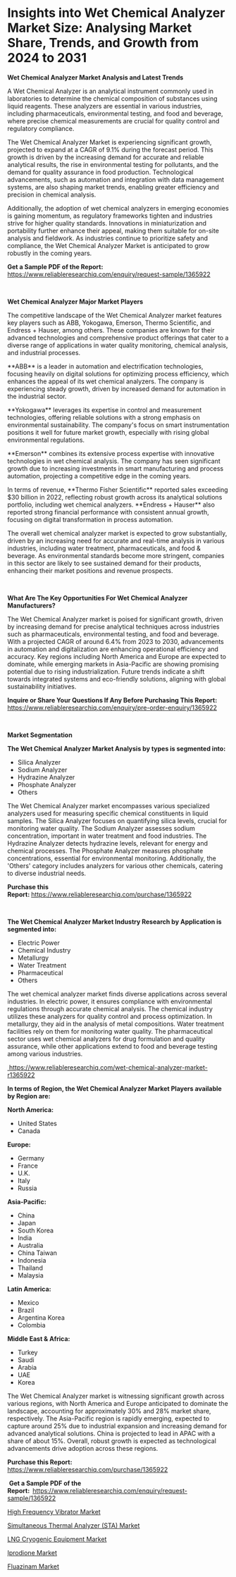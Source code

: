 <p><h1>Insights into Wet Chemical Analyzer Market Size: Analysing Market Share, Trends, and Growth from 2024 to 2031</h1></p><p><strong>Wet Chemical Analyzer Market Analysis and Latest Trends</strong></p>
<p><p>A Wet Chemical Analyzer is an analytical instrument commonly used in laboratories to determine the chemical composition of substances using liquid reagents. These analyzers are essential in various industries, including pharmaceuticals, environmental testing, and food and beverage, where precise chemical measurements are crucial for quality control and regulatory compliance.</p><p>The Wet Chemical Analyzer Market is experiencing significant growth, projected to expand at a CAGR of 9.1% during the forecast period. This growth is driven by the increasing demand for accurate and reliable analytical results, the rise in environmental testing for pollutants, and the demand for quality assurance in food production. Technological advancements, such as automation and integration with data management systems, are also shaping market trends, enabling greater efficiency and precision in chemical analysis.</p><p>Additionally, the adoption of wet chemical analyzers in emerging economies is gaining momentum, as regulatory frameworks tighten and industries strive for higher quality standards. Innovations in miniaturization and portability further enhance their appeal, making them suitable for on-site analysis and fieldwork. As industries continue to prioritize safety and compliance, the Wet Chemical Analyzer Market is anticipated to grow robustly in the coming years.</p></p>
<p><strong>Get a Sample PDF of the Report:&nbsp;</strong> <a href="https://www.reliableresearchiq.com/enquiry/request-sample/1365922?utm_campaign=1257&utm_medium=2&utm_source=Github&utm_content=ia&utm_term=18102024&utm_id=wet-chemical-analyzer">https://www.reliableresearchiq.com/enquiry/request-sample/1365922</a></p>
<p>&nbsp;</p>
<p><strong>Wet Chemical Analyzer Major Market Players</strong></p>
<p><p>The competitive landscape of the Wet Chemical Analyzer market features key players such as ABB, Yokogawa, Emerson, Thermo Scientific, and Endress + Hauser, among others. These companies are known for their advanced technologies and comprehensive product offerings that cater to a diverse range of applications in water quality monitoring, chemical analysis, and industrial processes.</p><p>**ABB** is a leader in automation and electrification technologies, focusing heavily on digital solutions for optimizing process efficiency, which enhances the appeal of its wet chemical analyzers. The company is experiencing steady growth, driven by increased demand for automation in the industrial sector.</p><p>**Yokogawa** leverages its expertise in control and measurement technologies, offering reliable solutions with a strong emphasis on environmental sustainability. The company's focus on smart instrumentation positions it well for future market growth, especially with rising global environmental regulations.</p><p>**Emerson** combines its extensive process expertise with innovative technologies in wet chemical analysis. The company has seen significant growth due to increasing investments in smart manufacturing and process automation, projecting a competitive edge in the coming years.</p><p>In terms of revenue, **Thermo Fisher Scientific** reported sales exceeding $30 billion in 2022, reflecting robust growth across its analytical solutions portfolio, including wet chemical analyzers. **Endress + Hauser** also reported strong financial performance with consistent annual growth, focusing on digital transformation in process automation.</p><p>The overall wet chemical analyzer market is expected to grow substantially, driven by an increasing need for accurate and real-time analysis in various industries, including water treatment, pharmaceuticals, and food & beverage. As environmental standards become more stringent, companies in this sector are likely to see sustained demand for their products, enhancing their market positions and revenue prospects.</p></p>
<p>&nbsp;</p>
<p><strong>What Are The Key Opportunities For Wet Chemical Analyzer Manufacturers?</strong></p>
<p><p>The Wet Chemical Analyzer market is poised for significant growth, driven by increasing demand for precise analytical techniques across industries such as pharmaceuticals, environmental testing, and food and beverage. With a projected CAGR of around 6.4% from 2023 to 2030, advancements in automation and digitalization are enhancing operational efficiency and accuracy. Key regions including North America and Europe are expected to dominate, while emerging markets in Asia-Pacific are showing promising potential due to rising industrialization. Future trends indicate a shift towards integrated systems and eco-friendly solutions, aligning with global sustainability initiatives.</p></p>
<p><strong>Inquire or Share Your Questions If Any Before Purchasing This Report:</strong> <a href="https://www.reliableresearchiq.com/enquiry/pre-order-enquiry/1365922?utm_campaign=1257&utm_medium=2&utm_source=Github&utm_content=ia&utm_term=18102024&utm_id=wet-chemical-analyzer">https://www.reliableresearchiq.com/enquiry/pre-order-enquiry/1365922</a></p>
<p>&nbsp;</p>
<p><strong>Market Segmentation</strong></p>
<p><strong>The Wet Chemical Analyzer Market Analysis by types is segmented into:</strong></p>
<p><ul><li>Silica Analyzer</li><li>Sodium Analyzer</li><li>Hydrazine Analyzer</li><li>Phosphate Analyzer</li><li>Others</li></ul></p>
<p><p>The Wet Chemical Analyzer market encompasses various specialized analyzers used for measuring specific chemical constituents in liquid samples. The Silica Analyzer focuses on quantifying silica levels, crucial for monitoring water quality. The Sodium Analyzer assesses sodium concentration, important in water treatment and food industries. The Hydrazine Analyzer detects hydrazine levels, relevant for energy and chemical processes. The Phosphate Analyzer measures phosphate concentrations, essential for environmental monitoring. Additionally, the 'Others' category includes analyzers for various other chemicals, catering to diverse industrial needs.</p></p>
<p><strong>Purchase this Report:&nbsp;</strong><a href="https://www.reliableresearchiq.com/purchase/1365922?utm_campaign=1257&utm_medium=2&utm_source=Github&utm_content=ia&utm_term=18102024&utm_id=wet-chemical-analyzer">https://www.reliableresearchiq.com/purchase/1365922</a></p>
<p>&nbsp;</p>
<p><strong>The Wet Chemical Analyzer Market Industry Research by Application is segmented into:</strong></p>
<p><ul><li>Electric Power</li><li>Chemical Industry</li><li>Metallurgy</li><li>Water Treatment</li><li>Pharmaceutical</li><li>Others</li></ul></p>
<p><p>The wet chemical analyzer market finds diverse applications across several industries. In electric power, it ensures compliance with environmental regulations through accurate chemical analysis. The chemical industry utilizes these analyzers for quality control and process optimization. In metallurgy, they aid in the analysis of metal compositions. Water treatment facilities rely on them for monitoring water quality. The pharmaceutical sector uses wet chemical analyzers for drug formulation and quality assurance, while other applications extend to food and beverage testing among various industries.</p></p>
<p><a href="https://www.reliableresearchiq.com/wet-chemical-analyzer-market-r1365922?utm_campaign=1257&utm_medium=2&utm_source=Github&utm_content=ia&utm_term=18102024&utm_id=wet-chemical-analyzer">&nbsp;https://www.reliableresearchiq.com/wet-chemical-analyzer-market-r1365922</a></p>
<p><strong>In terms of Region, the Wet Chemical Analyzer Market Players available by Region are:</strong></p>
<p>
    <p> <strong> North America: </strong>
        <ul>
            <li>United States</li>
            <li>Canada</li>
        </ul>
        </p> 
    <p> <strong> Europe: </strong>
        <ul>
            <li>Germany</li>
            <li>France</li>
            <li>U.K.</li>
            <li>Italy</li>
            <li>Russia</li>
        </ul>
        </p> 
    <p> <strong> Asia-Pacific: </strong>
        <ul>
            <li>China</li>
            <li>Japan</li>
            <li>South Korea</li>
            <li>India</li>
            <li>Australia</li>
            <li>China Taiwan</li>
            <li>Indonesia</li>
            <li>Thailand</li>
            <li>Malaysia</li>
        </ul>
        </p> 
    <p> <strong> Latin America: </strong>
        <ul>
            <li>Mexico</li>
            <li>Brazil</li>
            <li>Argentina Korea</li>
            <li>Colombia</li>
        </ul>
        </p> 
    <p> <strong> Middle East & Africa: </strong>
        <ul>
            <li>Turkey</li>
            <li>Saudi</li>
            <li>Arabia</li>
            <li>UAE</li>
            <li>Korea</li>
        </ul>
    </p>
    </p>
<p><p>The Wet Chemical Analyzer market is witnessing significant growth across various regions, with North America and Europe anticipated to dominate the landscape, accounting for approximately 30% and 28% market share, respectively. The Asia-Pacific region is rapidly emerging, expected to capture around 25% due to industrial expansion and increasing demand for advanced analytical solutions. China is projected to lead in APAC with a share of about 15%. Overall, robust growth is expected as technological advancements drive adoption across these regions.</p></p>
<p><strong>Purchase this Report: </strong><a href="https://www.reliableresearchiq.com/purchase/1365922?utm_campaign=1257&utm_medium=2&utm_source=Github&utm_content=ia&utm_term=18102024&utm_id=wet-chemical-analyzer">https://www.reliableresearchiq.com/purchase/1365922</a></p>
<p>&nbsp;<strong>Get a Sample PDF of the Report:&nbsp;&nbsp;</strong><a href="https://www.reliableresearchiq.com/enquiry/request-sample/1365922?utm_campaign=1257&utm_medium=2&utm_source=Github&utm_content=ia&utm_term=18102024&utm_id=wet-chemical-analyzer">https://www.reliableresearchiq.com/enquiry/request-sample/1365922</a></p>
<p><strong></strong></p>
<p><p><a href="https://github.com/catusaesianou/Market-Research-Report-List-1/blob/main/high-frequency-vibrator-market.md?utm_campaign=1257&utm_medium=2&utm_source=Github&utm_content=ia&utm_term=18102024&utm_id=wet-chemical-analyzer">High Frequency Vibrator Market</a></p><p><a href="https://github.com/fendtankandh/Market-Research-Report-List-1/blob/main/simultaneous-thermal-analyzer-sta-market.md?utm_campaign=1257&utm_medium=2&utm_source=Github&utm_content=ia&utm_term=18102024&utm_id=wet-chemical-analyzer">Simultaneous Thermal Analyzer (STA) Market</a></p><p><a href="https://issuu.com/reportprime-2/docs/lng-cryogenic-equipment-market-size_647a5b7bc1753d?utm_campaign=1257&utm_medium=2&utm_source=Github&utm_content=ia&utm_term=18102024&utm_id=wet-chemical-analyzer">LNG Cryogenic Equipment Market</a></p><p><a href="https://www.linkedin.com/pulse/iprodione-market-global-regional-analysis-focus-region-country-level-3p2ge?utm_campaign=1257&utm_medium=2&utm_source=Github&utm_content=ia&utm_term=18102024&utm_id=wet-chemical-analyzer">Iprodione Market</a></p><p><a href="https://www.linkedin.com/pulse/fluazinam-market-evolution-regional-adaptations-innovation-landscape-nccge?utm_campaign=1257&utm_medium=2&utm_source=Github&utm_content=ia&utm_term=18102024&utm_id=wet-chemical-analyzer">Fluazinam Market</a></p></p>